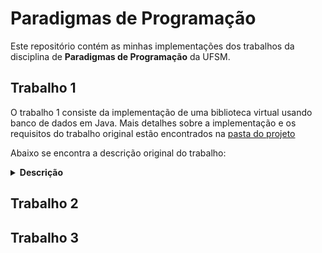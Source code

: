 # Paradigmas de Programação

Este repositório contém as minhas implementações dos trabalhos da disciplina
de **Paradigmas de Programação** da UFSM.

## Trabalho 1

O trabalho 1 consiste da implementação de uma biblioteca virtual usando banco
de dados em Java. 
Mais detalhes sobre a implementação e os requisitos do trabalho original
estão encontrados na [pasta do projeto](./T1/README.md)

Abaixo se encontra a descrição original do trabalho:

<details>
    <summary><b>Descrição</b></summary>

Em Java, crie um programa para controle de uma biblioteca que atenda aos seguintes requisitos mínimos:

* Os dados de livro devem ser armazenados em uma base de dados relacional (postgres, mysql, sqlserver etc.)

* Os dados de outras entidades podem ser armazenados em listas em memória (quem desejar, pode armazená-los no banco também).

* Deve ser possível cadastrar livros: incluir livros, alterar livros, excluir livros, listar livros, buscar livros pelo ISBN, por parte do título e pela editora.

    * Cada livro deve conter informações acerca de: autores, edição, editora, nome, ano.

* Deve ser possível cadastrar usuários: incluir usuários, excluir usuários, listar usuários, buscar usuários por parte do nome e pelo login.

* Deve ser possível efetuar empréstimos: emprestar livros, renovar empréstimo, devolver livros, listar empréstimos, buscar empréstimos por livro (ISBN e título), por exemplar de livro e por usuário.

* Deve ser possível efetuar reservas de livros: solicitar reserva de livro, cancelar reserva de livro.

* Deve ser possível pagar multas pendentes.

* Os alunos podem retirar até 3 livros, por uma semana. Os professores podem retirar até 5 livros, por 15 dias.

* Os empréstimos são renovados pelo mesmo período permitido para o usuário em questão, não sendo permitidos, no entanto, renovações de livros que estão com o exemplar reservado por algum usuário.

* Usuários com multas só podem ter um único livro emprestado.

* Não é permitido aos usuários com multas reservarem livros.

* A multa é de R$ 1,00 por dia (útil ou não útil)

</details>

## Trabalho 2


## Trabalho 3


